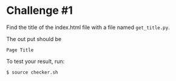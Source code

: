 # Challenge #1

Find the title of the index.html file with a file named ```get_title.py```.

The out put should be 
```
Page Title
```

To test your result, run:
```
$ source checker.sh
```